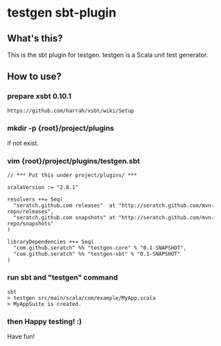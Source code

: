 # testgen sbt-plugin

## What's this?

This is the sbt plugin for testgen. testgen is a Scala unit test generator.

## How to use?

### prepare xsbt 0.10.1

    https://github.com/harrah/xsbt/wiki/Setup

### mkdir -p {root}/project/plugins

if not exist.

### vim {root}/project/plugins/testgen.sbt

    // *** Put this under project/plugins/ ***

    scalaVersion := "2.8.1"

    resolvers ++= Seq(
      "seratch.github.com releases"  at "http://seratch.github.com/mvn-repo/releases",
      "seratch.github.com snapshots" at "http://seratch.github.com/mvn-repo/snapshots"
    )

    libraryDependencies ++= Seq(
      "com.github.seratch" %% "testgen-core" % "0.1-SNAPSHOT",
      "com.github.seratch" %% "testgen-sbt" % "0.1-SNAPSHOT"
    )

### run sbt and "testgen" command

    sbt
    > testgen src/main/scala/com/example/MyApp.scala
    > MyAppSuite is created.

### then Happy testing! :)

Have fun!

